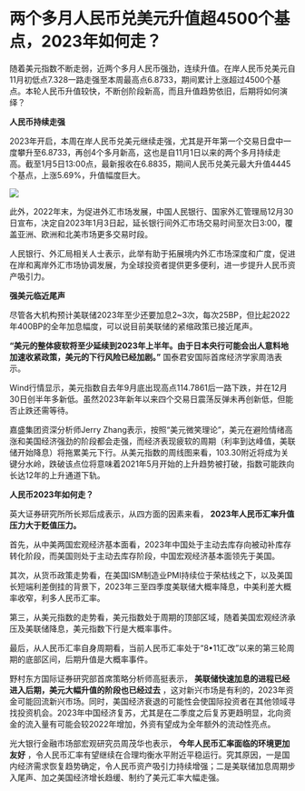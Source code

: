 # 两个多月人民币兑美元升值超4500个基点，2023年如何走？

随着美元指数不断走弱，近两个多月人民币强劲，连续升值。在岸人民币兑美元自11月初低点7.328一路走强至本周最高点6.8733，期间累计上涨超过4500个基点。本轮人民币升值较快，不断创阶段新高，而且升值趋势依旧，后期将如何演绎？

**人民币持续走强**

2023年开启，本周在岸人民币兑美元继续走强，尤其是开年第一个交易日盘中一度攀升至6.8733，再创4个多月新高，这也是自11月1日以来的两个多月持续走高。截至1月5日13:00点，最新报收在6.8835，期间人民币兑美元最大升值4445个基点，上涨5.69%，升值幅度巨大。

![](https://inews.gtimg.com/newsapp_bt/0/15596226374/1000)

此外，2022年末，为促进外汇市场发展，中国人民银行、国家外汇管理局12月30日宣布，决定自2023年1月3日起，延长银行间外汇市场交易时间至次日3:00，覆盖亚洲、欧洲和北美市场更多交易时段。

人民银行、外汇局相关人士表示，此举有助于拓展境内外汇市场深度和广度，促进在岸和离岸外汇市场协调发展，为全球投资者提供更多便利，进一步提升人民币资产吸引力。

**强美元临近尾声**

尽管各大机构预计美联储2023年至少还要加息2~3次，每次25BP，但比起2022年400BP的全年加息幅度，可以说目前美联储的紧缩政策已接近尾声。

**“美元的整体疲软将至少延续到2023年上半年。由于日本央行可能会出人意料地加速收紧政策，美元的下行风险已经加剧。”**
国泰君安国际首席经济学家周浩表示。

Wind行情显示，美元指数自去年9月底出现高点114.7861后一路下跌，并在12月30日创半年多新低。虽然2023年新年以来四个交易日震荡反弹未再创新低，但能否止跌还需等待。

嘉盛集团资深分析师Jerry
Zhang表示，按照“美元微笑理论”，美元在避险情绪高涨和美国经济强劲的阶段都会走强，而经济表现疲软的周期（利率到达峰值，美联储开始降息）将拖累美元下行。从美元指数的周线图来看，103.30附近将成为关键分水岭，跌破该点位将意味着2021年5月开始的上升趋势被打破，指数可能跌向长达12年的上升通道下轨。

**人民币2023年如何走？**

英大证券研究所所长郑后成表示，从四方面的因素来看， **2023年人民币汇率升值压力大于贬值压力。**

首先，从中美两国宏观经济基本面看，2023年中国处于主动去库存向被动补库存转化阶段，而美国则处于主动去库存阶段，中国宏观经济基本面领先于美国。

其次，从货币政策走势看，在美国ISM制造业PMI持续位于荣枯线之下，以及美国长短端利差倒挂的背景下，2023年三至四季度美联储大概率降息，中美利差大概率收窄，利多人民币汇率。

第三，从美元指数的走势看，美元指数处于周期的顶部区域，随着美国宏观经济承压及美联储降息，美元指数下行是大概率事件。

最后，从人民币汇率自身周期看，当前人民币汇率处于“8•11汇改”以来的第三轮周期的底部区间，后期升值是大概率事件。

野村东方国际证券研究部首席策略分析师高挺表示， **美联储快速加息的进程已经进入后期，美元大幅升值的阶段也已经过去**
，这对新兴市场是有利的，2023年资金可能回流新兴市场。同时，美国经济衰退的可能性会使国际投资者在其他领域寻找投资机会。2023年中国经济复苏，尤其是在二季度之后复苏更趋明显，北向资金的流入量有可能会较2022年增加，外资有望成为全年额外的流动性亮点。

光大银行金融市场部宏观研究员周茂华也表示， **今年人民币汇率面临的环境更加友好**
，令人民币汇率有望继续在合理均衡水平附近平稳运行。究其原因，一是国内经济需求恢复趋势确定，令人民币资产吸引力持续增强；二是美联储加息周期步入尾声、加之美国经济增长趋缓、制约了美元汇率大幅走强。


